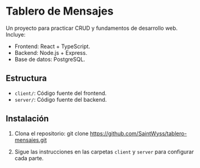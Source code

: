 # Tablero de Mensajes

Un proyecto para practicar CRUD y fundamentos de desarrollo web. Incluye:

- Frontend: React + TypeScript.
- Backend: Node.js + Express.
- Base de datos: PostgreSQL.

## Estructura

- `client/`: Código fuente del frontend.
- `server/`: Código fuente del backend.

## Instalación

1. Clona el repositorio:
git clone https://github.com/SaintWyss/tablero-mensajes.git

2. Sigue las instrucciones en las carpetas `client` y `server` para configurar cada parte.

